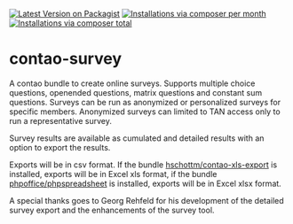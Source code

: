 [![Latest Version on Packagist](http://img.shields.io/packagist/v/hschottm/contao-survey.svg?style=flat)](https://packagist.org/packages/hschottm/contao-survey)
[![Installations via composer per month](http://img.shields.io/packagist/dm/hschottm/contao-survey.svg?style=flat)](https://packagist.org/packages/hschottm/contao-survey)
[![Installations via composer total](http://img.shields.io/packagist/dt/hschottm/contao-survey.svg?style=flat)](https://packagist.org/packages/hschottm/contao-survey)

# contao-survey
A contao bundle to create online surveys. Supports multiple choice questions, openended questions, matrix questions and constant sum questions. Surveys can be run as anonymized or personalized surveys for specific members. Anonymized surveys can limited to TAN access only to run a representative survey.

Survey results are available as cumulated and detailed results with an option to export the results.

Exports will be in csv format. If the bundle [hschottm/contao-xls-export](https://packagist.org/packages/hschottm/contao-xls-export) is installed, exports will be in Excel xls format, if the bundle [phpoffice/phpspreadsheet](https://packagist.org/packages/phpoffice/phpspreadsheet) is installed, exports will be in Excel xlsx format.

A special thanks goes to Georg Rehfeld for his development of the detailed survey export and the enhancements of the survey tool.
